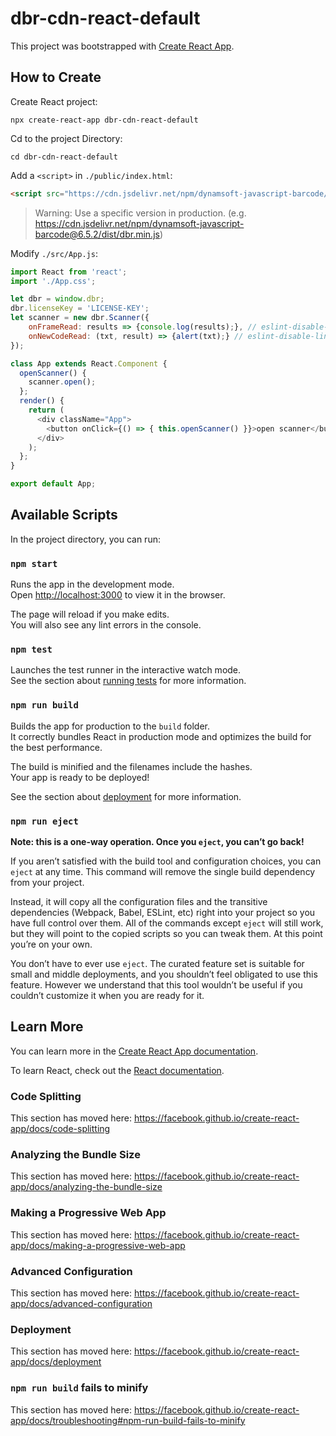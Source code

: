 # dbr-cdn-react-default

This project was bootstrapped with [Create React App](https://github.com/facebook/create-react-app).

## How to Create

Create React project:
```
npx create-react-app dbr-cdn-react-default
```

Cd to the project Directory:
```
cd dbr-cdn-react-default
```

Add a `<script>` in `./public/index.html`:
```html
<script src="https://cdn.jsdelivr.net/npm/dynamsoft-javascript-barcode/dist/dbr.min.js"></script>
```
> Warning: Use a specific version in production. (e.g. https://cdn.jsdelivr.net/npm/dynamsoft-javascript-barcode@6.5.2/dist/dbr.min.js)

Modify `./src/App.js`:
```js
import React from 'react';
import './App.css';

let dbr = window.dbr;
dbr.licenseKey = 'LICENSE-KEY';
let scanner = new dbr.Scanner({
    onFrameRead: results => {console.log(results);}, // eslint-disable-line
    onNewCodeRead: (txt, result) => {alert(txt);} // eslint-disable-line
});

class App extends React.Component {
  openScanner() {
    scanner.open();
  };
  render() {
    return ( 
      <div className="App">
        <button onClick={() => { this.openScanner() }}>open scanner</button>
      </div> 
    );
  };
}

export default App;
```




## Available Scripts

In the project directory, you can run:

### `npm start`

Runs the app in the development mode.<br>
Open [http://localhost:3000](http://localhost:3000) to view it in the browser.

The page will reload if you make edits.<br>
You will also see any lint errors in the console.

### `npm test`

Launches the test runner in the interactive watch mode.<br>
See the section about [running tests](https://facebook.github.io/create-react-app/docs/running-tests) for more information.

### `npm run build`

Builds the app for production to the `build` folder.<br>
It correctly bundles React in production mode and optimizes the build for the best performance.

The build is minified and the filenames include the hashes.<br>
Your app is ready to be deployed!

See the section about [deployment](https://facebook.github.io/create-react-app/docs/deployment) for more information.

### `npm run eject`

**Note: this is a one-way operation. Once you `eject`, you can’t go back!**

If you aren’t satisfied with the build tool and configuration choices, you can `eject` at any time. This command will remove the single build dependency from your project.

Instead, it will copy all the configuration files and the transitive dependencies (Webpack, Babel, ESLint, etc) right into your project so you have full control over them. All of the commands except `eject` will still work, but they will point to the copied scripts so you can tweak them. At this point you’re on your own.

You don’t have to ever use `eject`. The curated feature set is suitable for small and middle deployments, and you shouldn’t feel obligated to use this feature. However we understand that this tool wouldn’t be useful if you couldn’t customize it when you are ready for it.

## Learn More

You can learn more in the [Create React App documentation](https://facebook.github.io/create-react-app/docs/getting-started).

To learn React, check out the [React documentation](https://reactjs.org/).

### Code Splitting

This section has moved here: https://facebook.github.io/create-react-app/docs/code-splitting

### Analyzing the Bundle Size

This section has moved here: https://facebook.github.io/create-react-app/docs/analyzing-the-bundle-size

### Making a Progressive Web App

This section has moved here: https://facebook.github.io/create-react-app/docs/making-a-progressive-web-app

### Advanced Configuration

This section has moved here: https://facebook.github.io/create-react-app/docs/advanced-configuration

### Deployment

This section has moved here: https://facebook.github.io/create-react-app/docs/deployment

### `npm run build` fails to minify

This section has moved here: https://facebook.github.io/create-react-app/docs/troubleshooting#npm-run-build-fails-to-minify
